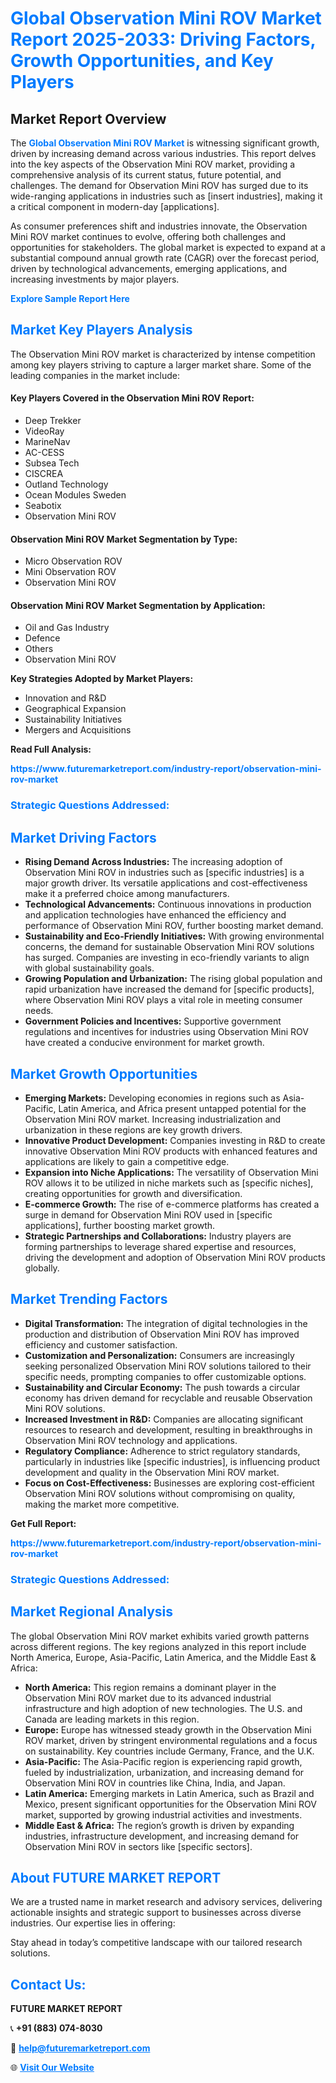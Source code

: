 <h1 style="color: #007BFF;">Global Observation Mini ROV Market Report 2025-2033: Driving Factors, Growth Opportunities, and Key Players</h1>

<section id="overview">
<h2>Market Report Overview</h2>
<p>The <a href="https://www.futuremarketreport.com/industry-report/observation-mini-rov-market" style="color: #007BFF; text-decoration: none;"><strong>Global Observation Mini ROV Market</strong></a> is witnessing significant growth, driven by increasing demand across various industries. This report delves into the key aspects of the Observation Mini ROV market, providing a comprehensive analysis of its current status, future potential, and challenges. The demand for Observation Mini ROV has surged due to its wide-ranging applications in industries such as [insert industries], making it a critical component in modern-day [applications].</p>
<p>As consumer preferences shift and industries innovate, the Observation Mini ROV market continues to evolve, offering both challenges and opportunities for stakeholders. The global market is expected to expand at a substantial compound annual growth rate (CAGR) over the forecast period, driven by technological advancements, emerging applications, and increasing investments by major players.</p>
</section>

<section id="overview">
<p><a href="https://www.futuremarketreport.com/request-sample/reportId=101517" style="color: #007BFF; text-decoration: none;"><strong>Explore Sample Report Here</strong></a></p>
</section>

<section id="key-players">
<h2 style="color: #007BFF;">Market Key Players Analysis</h2>
<p>The Observation Mini ROV market is characterized by intense competition among key players striving to capture a larger market share. Some of the leading companies in the market include:</p>
<h4>Key Players Covered in the Observation Mini ROV Report:</h4>
<ul><li>Deep Trekker</li><li>VideoRay</li><li>MarineNav</li><li>AC-CESS</li><li>Subsea Tech</li><li>CISCREA</li><li>Outland Technology</li><li>Ocean Modules Sweden</li><li>Seabotix</li><li>Observation Mini ROV</li></ul>
<h4>Observation Mini ROV Market Segmentation by Type:</h4>
<ul><li>Micro Observation ROV</li><li>Mini Observation ROV</li><li>Observation Mini ROV</li></ul>

<h4>Observation Mini ROV Market Segmentation by Application:</h4>
<ul><li>Oil and Gas Industry</li><li>Defence</li><li>Others</li><li>Observation Mini ROV</li></ul>
<p><strong>Key Strategies Adopted by Market Players:</strong></p>
<ul>
<li>Innovation and R&D</li>
<li>Geographical Expansion</li>
<li>Sustainability Initiatives</li>
<li>Mergers and Acquisitions</li>
</ul>
</section>

<section>
<p><strong>Read Full Analysis: </strong></p><a href="https://www.futuremarketreport.com/industry-report/observation-mini-rov-market" style="color: #007BFF; text-decoration: none;"><strong>https://www.futuremarketreport.com/industry-report/observation-mini-rov-market</strong></a>
<h3 style="color: #007BFF;">Strategic Questions Addressed:</h3>
</section>

<section id="driving-factors">
<h2 style="color: #007BFF;">Market Driving Factors</h2>
<ul>
<li><strong>Rising Demand Across Industries:</strong> The increasing adoption of Observation Mini ROV in industries such as [specific industries] is a major growth driver. Its versatile applications and cost-effectiveness make it a preferred choice among manufacturers.</li>
<li><strong>Technological Advancements:</strong> Continuous innovations in production and application technologies have enhanced the efficiency and performance of Observation Mini ROV, further boosting market demand.</li>
<li><strong>Sustainability and Eco-Friendly Initiatives:</strong> With growing environmental concerns, the demand for sustainable Observation Mini ROV solutions has surged. Companies are investing in eco-friendly variants to align with global sustainability goals.</li>
<li><strong>Growing Population and Urbanization:</strong> The rising global population and rapid urbanization have increased the demand for [specific products], where Observation Mini ROV plays a vital role in meeting consumer needs.</li>
<li><strong>Government Policies and Incentives:</strong> Supportive government regulations and incentives for industries using Observation Mini ROV have created a conducive environment for market growth.</li>
</ul>
</section>

<section id="growth-opportunities">
<h2 style="color: #007BFF;">Market Growth Opportunities</h2>
<ul>
<li><strong>Emerging Markets:</strong> Developing economies in regions such as Asia-Pacific, Latin America, and Africa present untapped potential for the Observation Mini ROV market. Increasing industrialization and urbanization in these regions are key growth drivers.</li>
<li><strong>Innovative Product Development:</strong> Companies investing in R&D to create innovative Observation Mini ROV products with enhanced features and applications are likely to gain a competitive edge.</li>
<li><strong>Expansion into Niche Applications:</strong> The versatility of Observation Mini ROV allows it to be utilized in niche markets such as [specific niches], creating opportunities for growth and diversification.</li>
<li><strong>E-commerce Growth:</strong> The rise of e-commerce platforms has created a surge in demand for Observation Mini ROV used in [specific applications], further boosting market growth.</li>
<li><strong>Strategic Partnerships and Collaborations:</strong> Industry players are forming partnerships to leverage shared expertise and resources, driving the development and adoption of Observation Mini ROV products globally.</li>
</ul>
</section>

<section id="trending-factors">
<h2 style="color: #007BFF;">Market Trending Factors</h2>
<ul>
<li><strong>Digital Transformation:</strong> The integration of digital technologies in the production and distribution of Observation Mini ROV has improved efficiency and customer satisfaction.</li>
<li><strong>Customization and Personalization:</strong> Consumers are increasingly seeking personalized Observation Mini ROV solutions tailored to their specific needs, prompting companies to offer customizable options.</li>
<li><strong>Sustainability and Circular Economy:</strong> The push towards a circular economy has driven demand for recyclable and reusable Observation Mini ROV solutions.</li>
<li><strong>Increased Investment in R&D:</strong> Companies are allocating significant resources to research and development, resulting in breakthroughs in Observation Mini ROV technology and applications.</li>
<li><strong>Regulatory Compliance:</strong> Adherence to strict regulatory standards, particularly in industries like [specific industries], is influencing product development and quality in the Observation Mini ROV market.</li>
<li><strong>Focus on Cost-Effectiveness:</strong> Businesses are exploring cost-efficient Observation Mini ROV solutions without compromising on quality, making the market more competitive.</li>
</ul>
</section>

<section>
<p><strong>Get Full Report: </strong></p><a href="https://www.futuremarketreport.com/industry-report/observation-mini-rov-market" style="color: #007BFF; text-decoration: none;"><strong>https://www.futuremarketreport.com/industry-report/observation-mini-rov-market</strong></a>
<h3 style="color: #007BFF;">Strategic Questions Addressed:</h3>
</section>


<section id="regional-analysis">
<h2 style="color: #007BFF;">Market Regional Analysis</h2>
<p>The global Observation Mini ROV market exhibits varied growth patterns across different regions. The key regions analyzed in this report include North America, Europe, Asia-Pacific, Latin America, and the Middle East & Africa:</p>
<ul>
<li><strong>North America:</strong> This region remains a dominant player in the Observation Mini ROV market due to its advanced industrial infrastructure and high adoption of new technologies. The U.S. and Canada are leading markets in this region.</li>
<li><strong>Europe:</strong> Europe has witnessed steady growth in the Observation Mini ROV market, driven by stringent environmental regulations and a focus on sustainability. Key countries include Germany, France, and the U.K.</li>
<li><strong>Asia-Pacific:</strong> The Asia-Pacific region is experiencing rapid growth, fueled by industrialization, urbanization, and increasing demand for Observation Mini ROV in countries like China, India, and Japan.</li>
<li><strong>Latin America:</strong> Emerging markets in Latin America, such as Brazil and Mexico, present significant opportunities for the Observation Mini ROV market, supported by growing industrial activities and investments.</li>
<li><strong>Middle East & Africa:</strong> The region’s growth is driven by expanding industries, infrastructure development, and increasing demand for Observation Mini ROV in sectors like [specific sectors].</li>
</ul>
</section>

<footer>
<h2 style="color: #007BFF;">About FUTURE MARKET REPORT</h2>
<p>We are a trusted name in market research and advisory services, delivering actionable insights and strategic support to businesses across diverse industries. Our expertise lies in offering:</p>

<p>Stay ahead in today’s competitive landscape with our tailored research solutions.</p>

<h2 style="color: #007BFF;">Contact Us:</h2>
<p><strong>FUTURE MARKET REPORT</strong></p>
<p>📞 <strong>+91 (883) 074-8030</strong></p>
<p>📧 <strong><a href="mailto:help@futuremarketreport.com" style="color: #007BFF;">help@futuremarketreport.com</a></strong></p>
<p>🌐 <strong><a href="https://www.futuremarketreport.com/" style="color: #007BFF;">Visit Our Website</a></strong></p>
</footer>
